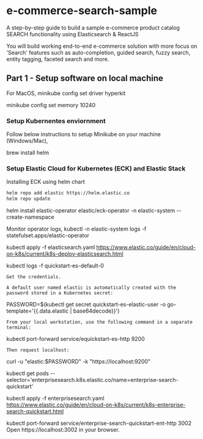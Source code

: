 # e-commerce-search-sample
A step-by-step guide to build a sample e-commerce product catalog SEARCH functionality using Elasticsearch &amp; ReactJS

You will build working end-to-end e-commerce solution with more focus on 'Search' features such as auto-completion, guided search, fuzzy search, entity tagging, faceted search and more.  
## Part 1 - Setup software on local machine

For MacOS,
minikube config set driver hyperkit

minikube config set memory 10240

### Setup Kubernentes enviornment
Follow below instructions to setup Minikube on your machine (Windows/Mac),

brew install helm


### Setup Elastic Cloud for Kubernetes (ECK) and Elastic Stack

Installing ECK using helm chart
```sh
helm repo add elastic https://helm.elastic.co
helm repo update
```

helm install elastic-operator elastic/eck-operator -n elastic-system --create-namespace

Monitor operator logs,
kubectl -n elastic-system logs -f statefulset.apps/elastic-operator

kubectl apply -f elasticsearch.yaml
https://www.elastic.co/guide/en/cloud-on-k8s/current/k8s-deploy-elasticsearch.html


kubectl logs -f quickstart-es-default-0

    Get the credentials.

    A default user named elastic is automatically created with the password stored in a Kubernetes secret:

PASSWORD=$(kubectl get secret quickstart-es-elastic-user -o go-template='{{.data.elastic | base64decode}}')

    From your local workstation, use the following command in a separate terminal:

kubectl port-forward service/equickstart-es-http 9200

    Then request localhost:
curl -u "elastic:$PASSWORD" -k "https://localhost:9200"

kubectl get pods --selector='enterprisesearch.k8s.elastic.co/name=enterprise-search-quickstart'

kubectl apply -f enterprisesearch.yaml
https://www.elastic.co/guide/en/cloud-on-k8s/current/k8s-enterprise-search-quickstart.html

kubectl port-forward service/enterprise-search-quickstart-ent-http 3002
Open https://localhost:3002 in your browser.



